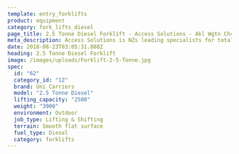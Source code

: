 ```yaml
---
template: entry_forklifts
product: equipment
category: fork_lifts_diesel
page_title: 2.5 Tonne Diesel Forklift - Access Solutions - Akl Wgtn Chch, NZ
meta_description: Access Solutions is NZs leading specialists for total access solution equipment. 100% NZ owned & operated. Read about us - Make an enquiry today
date: 2018-08-23T03:05:31.808Z
heading: 2.5 Tonne Diesel Forklift
image: /images/uploads/Forklift-2-5-Tonne.jpg
spec:
  id: "62"
  category_id: "12"
  brand: Uni Carriers
  model: "2.5 Tonne Diesel"
  lifting_capacity: "2500"
  weight: "3900"
  environment: Outdoor
  job_type: Lifting & Shifting
  terrain: Smooth flat surface
  fuel_type: Diesel
  category: forklifts
---
```

